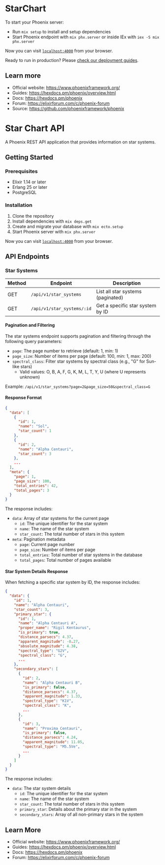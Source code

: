 # StarChart

To start your Phoenix server:

- Run `mix setup` to install and setup dependencies
- Start Phoenix endpoint with `mix phx.server` or inside IEx with `iex -S mix phx.server`

Now you can visit [`localhost:4000`](http://localhost:4000) from your browser.

Ready to run in production? Please [check our deployment guides](https://hexdocs.pm/phoenix/deployment.html).

## Learn more

- Official website: https://www.phoenixframework.org/
- Guides: https://hexdocs.pm/phoenix/overview.html
- Docs: https://hexdocs.pm/phoenix
- Forum: https://elixirforum.com/c/phoenix-forum
- Source: https://github.com/phoenixframework/phoenix

# Star Chart API

A Phoenix REST API application that provides information on star systems.

## Getting Started

### Prerequisites

- Elixir 1.14 or later
- Erlang 25 or later
- PostgreSQL

### Installation

1. Clone the repository
2. Install dependencies with `mix deps.get`
3. Create and migrate your database with `mix ecto.setup`
4. Start Phoenix server with `mix phx.server`

Now you can visit [`localhost:4000`](http://localhost:4000) from your browser.

## API Endpoints

### Star Systems

| Method | Endpoint                   | Description                       |
| ------ | -------------------------- | --------------------------------- |
| GET    | `/api/v1/star_systems`     | List all star systems (paginated) |
| GET    | `/api/v1/star_systems/:id` | Get a specific star system by ID  |

#### Pagination and Filtering

The star systems endpoint supports pagination and filtering through the following query parameters:

- `page`: The page number to retrieve (default: 1, min: 1)
- `page_size`: Number of items per page (default: 100, min: 1, max: 200)
- `spectral_class`: Filter star systems by spectral class (e.g., "G" for Sun-like stars)
  - Valid values: O, B, A, F, G, K, M, L, T, Y, U (where U represents unknown)

Example: `/api/v1/star_systems?page=2&page_size=50&spectral_class=G`

#### Response Format

```json
{
  "data": [
    {
      "id": 1,
      "name": "Sol",
      "star_count": 1
    },
    {
      "id": 2,
      "name": "Alpha Centauri",
      "star_count": 3
    },
    ...
  ],
  "meta": {
    "page": 1,
    "page_size": 100,
    "total_entries": 42,
    "total_pages": 3
  }
}
```

The response includes:

- `data`: Array of star systems for the current page
  - `id`: The unique identifier for the star system
  - `name`: The name of the star system
  - `star_count`: The total number of stars in this system
- `meta`: Pagination metadata
  - `page`: Current page number
  - `page_size`: Number of items per page
  - `total_entries`: Total number of star systems in the database
  - `total_pages`: Total number of pages available

#### Star System Details Response

When fetching a specific star system by ID, the response includes:

```json
{
  "data": {
    "id": 1,
    "name": "Alpha Centauri",
    "star_count": 3,
    "primary_star": {
      "id": 1,
      "name": "Alpha Centauri A",
      "proper_name": "Rigil Kentaurus",
      "is_primary": true,
      "distance_parsecs": 4.37,
      "apparent_magnitude": -0.27,
      "absolute_magnitude": 4.38,
      "spectral_type": "G2V",
      "spectral_class": "G",
      ...
    },
    "secondary_stars": [
      {
        "id": 2,
        "name": "Alpha Centauri B",
        "is_primary": false,
        "distance_parsecs": 4.37,
        "apparent_magnitude": 1.33,
        "spectral_type": "K1V",
        "spectral_class": "K",
        ...
      },
      {
        "id": 3,
        "name": "Proxima Centauri",
        "is_primary": false,
        "distance_parsecs": 4.24,
        "apparent_magnitude": 11.05,
        "spectral_type": "M5.5Ve",
        ...
      }
    ]
  }
}
```

The response includes:

- `data`: The star system details
  - `id`: The unique identifier for the star system
  - `name`: The name of the star system
  - `star_count`: The total number of stars in this system
  - `primary_star`: Details about the primary star in the system
  - `secondary_stars`: Array of all non-primary stars in the system

## Learn More

- Official website: https://www.phoenixframework.org/
- Guides: https://hexdocs.pm/phoenix/overview.html
- Docs: https://hexdocs.pm/phoenix
- Forum: https://elixirforum.com/c/phoenix-forum
